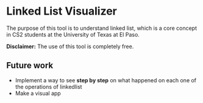 # Linked List Visualizer

The purpose of this tool is to understand linked list, which is a core concept in CS2 students at the University of Texas at El Paso.

**Disclaimer:** The use of this tool is completely free.

## Future work

- Implement a way to see **step by step** on what happened on each one of the operations of linkedlist
- Make a visual app
